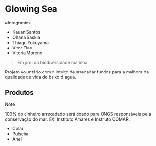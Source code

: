 # **Glowing Sea**
#Integrantes
- Kauan Santos
- Ohana Saskia
- Thiago Yokoyama
- Vitor Dias
- Vitoria Moreno
  
> Em prol da biodiversidade marinha
<p> Projeto voluntário com o intuito de arrecadar fundos para a melhora da qualidade de vida de baixo d'agua. </p>

## Produtos
> [!NOTE]
> 100% do dinheiro arrecadado será doado para ONGS responsáveis pela conservação do mar. EX: Instituto Amares e Instituto COMAR.

- Colar
- Pulseira 
- Anel
